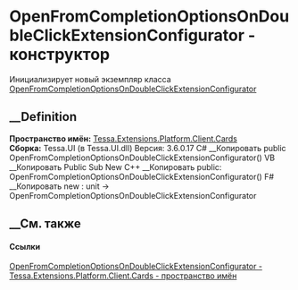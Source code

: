 # OpenFromCompletionOptionsOnDoubleClickExtensionConfigurator - конструктор
Инициализирует новый экземпляр класса
[OpenFromCompletionOptionsOnDoubleClickExtensionConfigurator](T_Tessa_Extensions_Platform_Client_Cards_OpenFromCompletionOptionsOnDoubleClickExtensionConfigurator.htm)
##  __Definition
 **Пространство имён:**
[Tessa.Extensions.Platform.Client.Cards](N_Tessa_Extensions_Platform_Client_Cards.htm)  
 **Сборка:** Tessa.UI (в Tessa.UI.dll) Версия: 3.6.0.17
C# __Копировать
     public OpenFromCompletionOptionsOnDoubleClickExtensionConfigurator()
VB __Копировать
     Public Sub New
C++ __Копировать
     public:
    OpenFromCompletionOptionsOnDoubleClickExtensionConfigurator()
F# __Копировать
     new : unit -> OpenFromCompletionOptionsOnDoubleClickExtensionConfigurator
##  __См. также
#### Ссылки
[OpenFromCompletionOptionsOnDoubleClickExtensionConfigurator -
](T_Tessa_Extensions_Platform_Client_Cards_OpenFromCompletionOptionsOnDoubleClickExtensionConfigurator.htm)
[Tessa.Extensions.Platform.Client.Cards - пространство
имён](N_Tessa_Extensions_Platform_Client_Cards.htm)
